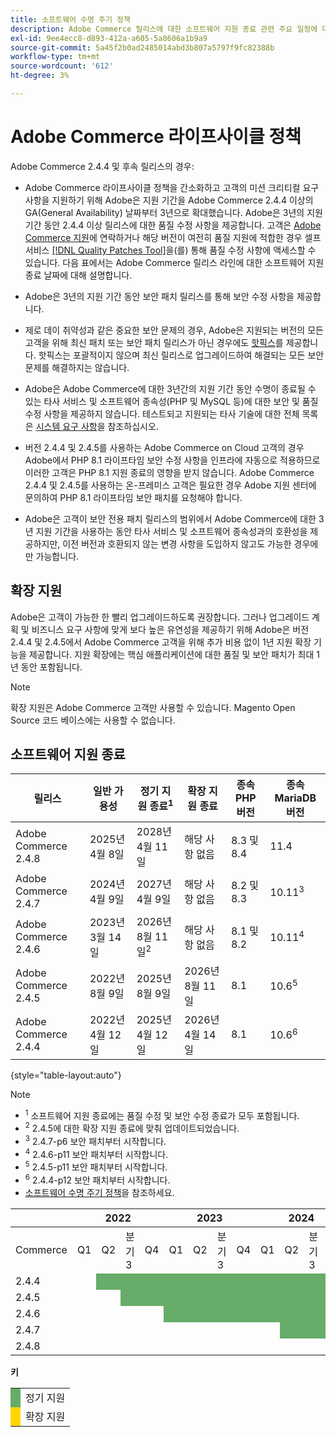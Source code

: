 ```yaml
---
title: 소프트웨어 수명 주기 정책
description: Adobe Commerce 릴리스에 대한 소프트웨어 지원 종료 관련 주요 일정에 대해 알아봅니다.
exl-id: 9ee4ecc8-d893-412a-a605-5a8606a1b9a9
source-git-commit: 5a45f2b0ad2485014abd3b807a5797f9fc82388b
workflow-type: tm+mt
source-wordcount: '612'
ht-degree: 3%

---
```



# Adobe Commerce 라이프사이클 정책

Adobe Commerce 2.4.4 및 후속 릴리스의 경우:

- Adobe Commerce 라이프사이클 정책을 간소화하고 고객의 미션 크리티컬 요구 사항을 지원하기 위해 Adobe은 지원 기간을 Adobe Commerce 2.4.4 이상의 GA(General Availability) 날짜부터 3년으로 확대했습니다. Adobe은 3년의 지원 기간 동안 2.4.4 이상 릴리스에 대한 품질 수정 사항을 제공합니다. 고객은 [Adobe Commerce 지원](https://experienceleague.adobe.com/ko/docs/commerce-knowledge-base/kb/help-center-guide/magento-help-center-user-guide)에 연락하거나 해당 버전이 여전히 품질 지원에 적합한 경우 셀프 서비스 [[!DNL Quality Patches Tool]](https://experienceleague.adobe.com/tools/commerce-quality-patches/index.html?lang=ko)을(를) 통해 품질 수정 사항에 액세스할 수 있습니다. 다음 표에서는 Adobe Commerce 릴리스 라인에 대한 소프트웨어 지원 종료 날짜에 대해 설명합니다.

- Adobe은 3년의 지원 기간 동안 보안 패치 릴리스를 통해 보안 수정 사항을 제공합니다.

- 제로 데이 취약성과 같은 중요한 보안 문제의 경우, Adobe은 지원되는 버전의 모든 고객을 위해 최신 패치 또는 보안 패치 릴리스가 아닌 경우에도 [핫픽스](https://support.magento.com/hc/en-us/sections/360003869892-Known-issues-patches-attached-)를 제공합니다. 핫픽스는 포괄적이지 않으며 최신 릴리스로 업그레이드하여 해결되는 모든 보안 문제를 해결하지는 않습니다.

- Adobe은 Adobe Commerce에 대한 3년간의 지원 기간 동안 수명이 종료될 수 있는 타사 서비스 및 소프트웨어 종속성(PHP 및 MySQL 등)에 대한 보안 및 품질 수정 사항을 제공하지 않습니다. 테스트되고 지원되는 타사 기술에 대한 전체 목록은 [시스템 요구 사항](../installation/system-requirements.md)을 참조하십시오.

- 버전 2.4.4 및 2.4.5를 사용하는 Adobe Commerce on Cloud 고객의 경우 Adobe에서 PHP 8.1 라이프타임 보안 수정 사항을 인프라에 자동으로 적용하므로 이러한 고객은 PHP 8.1 지원 종료의 영향을 받지 않습니다. Adobe Commerce 2.4.4 및 2.4.5를 사용하는 온-프레미스 고객은 필요한 경우 Adobe 지원 센터에 문의하여 PHP 8.1 라이프타임 보안 패치를 요청해야 합니다.

- Adobe은 고객이 보안 전용 패치 릴리스의 범위에서 Adobe Commerce에 대한 3년 지원 기간을 사용하는 동안 타사 서비스 및 소프트웨어 종속성과의 호환성을 제공하지만, 이전 버전과 호환되지 않는 변경 사항을 도입하지 않고도 가능한 경우에만 가능합니다.

## 확장 지원

Adobe은 고객이 가능한 한 빨리 업그레이드하도록 권장합니다. 그러나 업그레이드 계획 및 비즈니스 요구 사항에 맞게 보다 높은 유연성을 제공하기 위해 Adobe은 버전 2.4.4 및 2.4.5에서 Adobe Commerce 고객을 위해 추가 비용 없이 1년 지원 확장 기능을 제공합니다. 지원 확장에는 핵심 애플리케이션에 대한 품질 및 보안 패치가 최대 1년 동안 포함됩니다.

>[!NOTE]
>
>확장 지원은 Adobe Commerce 고객만 사용할 수 있습니다. Magento Open Source 코드 베이스에는 사용할 수 없습니다.

## 소프트웨어 지원 종료

| 릴리스 | 일반 가용성 | 정기 지원 종료<sup>1</sup> | 확장 지원 종료 | 종속 PHP 버전 | 종속 MariaDB 버전 |
|----------------------|----------------------|------------------------------------|-------------------------|-----------------------|---------------------------|
| Adobe Commerce 2.4.8 | 2025년 4월 8일 | 2028년 4월 11일 | 해당 사항 없음 | 8.3 및 8.4 | 11.4 |
| Adobe Commerce 2.4.7 | 2024년 4월 9일 | 2027년 4월 9일 | 해당 사항 없음 | 8.2 및 8.3 | 10.11<sup>3</sup> |
| Adobe Commerce 2.4.6 | 2023년 3월 14일 | 2026년 8월 11일<sup>2</sup> | 해당 사항 없음 | 8.1 및 8.2 | 10.11<sup>4</sup> |
| Adobe Commerce 2.4.5 | 2022년 8월 9일 | 2025년 8월 9일 | 2026년 8월 11일 | 8.1 | 10.6<sup>5</sup> |
| Adobe Commerce 2.4.4 | 2022년 4월 12일 | 2025년 4월 12일 | 2026년 4월 14일 | 8.1 | 10.6<sup>6</sup> |

{style="table-layout:auto"}

>[!NOTE]
>
>- <sup>1</sup> 소프트웨어 지원 종료에는 품질 수정 및 보안 수정 종료가 모두 포함됩니다.
>- <sup>2</sup> 2.4.5에 대한 확장 지원 종료에 맞춰 업데이트되었습니다.
>- <sup>3</sup> 2.4.7-p6 보안 패치부터 시작합니다.
>- <sup>4</sup> 2.4.6-p11 보안 패치부터 시작합니다.
>- <sup>5</sup> 2.4.5-p11 보안 패치부터 시작합니다.
>- <sup>6</sup> 2.4.4-p12 보안 패치부터 시작합니다.
>- [소프트웨어 수명 주기 정책](https://www.adobe.com/content/dam/cc/en/legal/terms/enterprise/pdfs/Adobe-Commerce-Software-Lifecycle-Policy.pdf)을 참조하세요.

<table style="table-layout:auto">
<thead>
  <tr>
    <th colspan="1"></th>
    <th colspan="4">2022</th>
    <th colspan="4">2023</th>
    <th colspan="4">2024</th>
    <th colspan="4">2025</th>
    <th colspan="4">2026</th>
    <th colspan="4">2027</th>
    <th colspan="4">2028</th>
  </tr>
</thead>
<tbody>
  <tr>
    <td>Commerce</td>
    <td>Q1</td>
    <td>Q2</td>
    <td>분기 3</td>
    <td>Q4</td>
    <td>Q1</td>
    <td>Q2</td>
    <td>분기 3</td>
    <td>Q4</td>
    <td>Q1</td>
    <td>Q2</td>
    <td>분기 3</td>
    <td>Q4</td>
    <td>Q1</td>
    <td>Q2</td>
    <td>분기 3</td>
    <td>Q4</td>
    <td>Q1</td>
    <td>Q2</td>
    <td>분기 3</td>
    <td>Q4</td>
    <td>Q1</td>
    <td>Q2</td>
    <td>분기 3</td>
    <td>Q4</td>
    <td>Q1</td>
    <td>Q2</td>
    <td>분기 3</td>
    <td>Q4</td>
  </tr>
  <tr>
    <td>2.4.4</td>
    <td></td>
    <td colspan="13" style="background-color:#67ac68;"></td>
    <td colspan="4" style="background-color:#ffd700;"></td>
    <td colspan="10"></td>
  </tr>
  <tr>
    <td>2.4.5</td>
    <td colspan="2"></td>
    <td colspan="13" style="background-color:#67ac68;"></td>
    <td colspan="4" style="background-color:#ffd700;"></td>
    <td colspan="9"></td>
  </tr>
  <tr>
    <td>2.4.6</td>
    <td colspan="4"></td>
    <td colspan="15" style="background-color:#67ac68;"></td>
    <td colspan="10"></td>
  </tr>
  <tr>
    <td>2.4.7</td>
    <td colspan="9"></td>
    <td colspan="13" style="background-color:#67ac68;"></td>
    <td colspan="6"></td>
  </tr>
  <tr>
    <td>2.4.8</td>
    <td colspan="13"></td>
    <td colspan="13" style="background-color:#67ac68;"></td>
    <td colspan="2"></td>
  </tr>
</tbody>
</table>

**키**

<table style="table-layout:auto">
 <tbody>
  <tr>
   <td style="background-color:#67ac68;"></td>
   <td>정기 지원</td>
  </tr>
  <tr>
   <td style="background-color:#ffd700;"></td>
   <td>확장 지원</td>
  </tr>
 </tbody>
</table>

